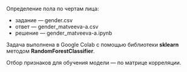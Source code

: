 Определение пола по чертам лица:
 * задание — gender.csv
 * ответ — gender_matveeva-a.csv
 * решение — gender_matveeva-a.ipynb

Задача выполнена в Google Colab c помощью библиотеки **sklearn** методом **RandomForestClassifier**. 

Отбор признаков для обучения модели — по матрице корреляции.
